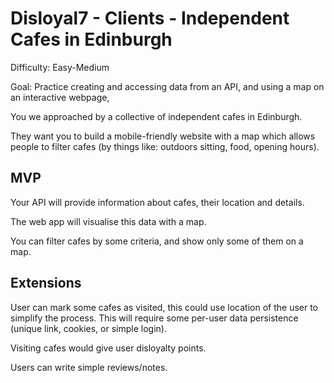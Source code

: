 # Disloyal7 - Clients - Independent Cafes in Edinburgh

Difficulty: Easy-Medium

Goal: Practice creating and accessing data from an API, and using a map on an interactive webpage, 

You we approached by a collective of independent cafes in Edinburgh.

They want you to build a mobile-friendly website with a map which allows people to filter cafes (by things like: outdoors sitting, food, opening hours).


## MVP

Your API will provide information about cafes, their location and details.

The web app will visualise this data with a map.

You can filter cafes by some criteria, and show only some of them on a map.

## Extensions

User can mark some cafes as visited, this could use location of the user to simplify the process. This will require some per-user data persistence (unique link, cookies, or simple login).

Visiting cafes would give user disloyalty points.

Users can write simple reviews/notes.

